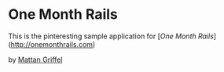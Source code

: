 # One Month Rails

This is the pinteresting sample application for
[*One Month Rails*] (http://onemonthrails.com)

by [Mattan Griffel](http://primerahora.com)